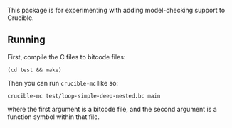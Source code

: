 This package is for experimenting with adding model-checking
support to Crucible.

Running
-------

First, compile the C files to bitcode files:

```
(cd test && make)
```

Then you can run `crucible-mc` like so:

```
crucible-mc test/loop-simple-deep-nested.bc main
```

where the first argument is a bitcode file, and the second argument is a
function symbol within that file.
